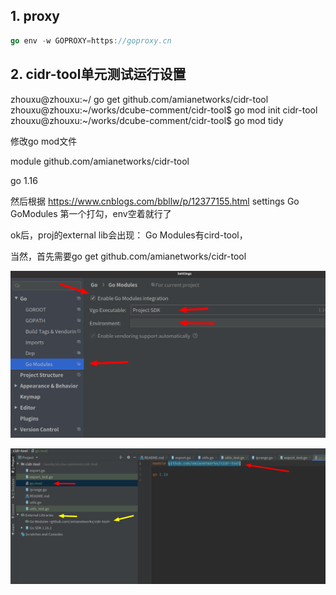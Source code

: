 ## 1. proxy

```Go
go env -w GOPROXY=https://goproxy.cn
```

## 2. cidr-tool单元测试运行设置

zhouxu@zhouxu:~/ go get github.com/amianetworks/cidr-tool
zhouxu@zhouxu:~/works/dcube-comment/cidr-tool$ go mod init cidr-tool
zhouxu@zhouxu:~/works/dcube-comment/cidr-tool$ go mod tidy

修改go mod文件

module github.com/amianetworks/cidr-tool

go 1.16

然后根据
https://www.cnblogs.com/bbllw/p/12377155.html
settings        Go          GoModules   第一个打勾，env空着就行了

ok后，proj的external lib会出现： Go Modules有cird-tool，

当然，首先需要go get github.com/amianetworks/cidr-tool

![](image-20220304111015278-16463637155721.png)

![](image-20220304111151962-16463637451792.png)

